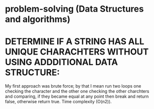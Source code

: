 # problem-solving (Data Structures and algorithms)

# DETERMINE IF A STRING HAS ALL UNIQUE CHARACHTERS WITHOUT USING ADDDITIONAL DATA STRUCTURE:

My first approach was brute force; by that I mean run two loops one checking the character and the other one checking the other charchters and comparing, if they became equal at any point then break and return false, otherwise return true. 
Time complexity (O(n2)). 


